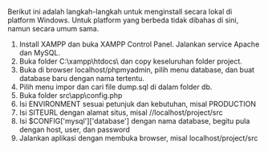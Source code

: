 Berikut ini adalah langkah-langkah untuk menginstall secara lokal di platform Windows. Untuk platform yang berbeda tidak dibahas di sini, namun secara umum sama.


1. Install XAMPP dan buka XAMPP Control Panel. Jalankan service Apache dan MySQL.
2. Buka folder C:\xampp\htdocs\ dan copy keseluruhan folder project.
3. Buka di browser localhost/phpmyadmin, pilih menu database, dan buat database baru dengan nama tertentu.
4. Pilih menu impor dan cari file dump.sql di dalam folder db.
5. Buka folder src\app\config.php
6. Isi ENVIRONMENT sesuai petunjuk dan kebutuhan, misal PRODUCTION
7. Isi SITEURL dengan alamat situs, misal //localhost/project/src
8. Isi $CONFIG['mysql']['database'] dengan nama database, begitu pula dengan host, user, dan password
9. Jalankan aplikasi dengan membuka browser, misal localhost/project/src